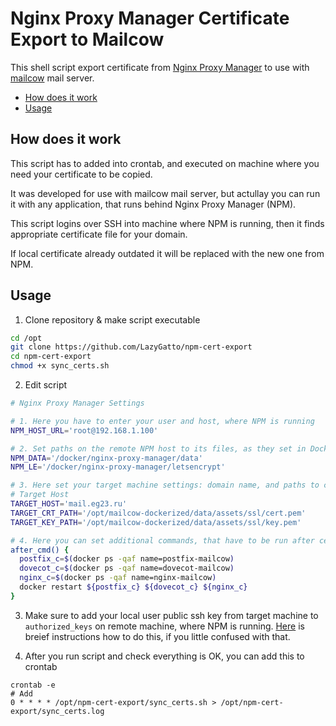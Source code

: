 # Nginx Proxy Manager Certificate Export to Mailcow

This shell script export certificate from [Nginx Proxy Manager](https://nginxproxymanager.com) to use with [mailcow](https://mailcow.email) mail server.

* [How does it work](#how-does-it-work)
* [Usage](#usage)

## How does it work

This script has to added into crontab, and executed on machine where you need your certificate to be copied.

It was developed for use with mailcow mail server, but actullay you can run it with any application, that runs behind Nginx Proxy Manager (NPM).

This script logins over SSH into machine where NPM is running, then it finds appropriate certificate file for your domain.

If local certificate already outdated it will be replaced with the new one from NPM.

## Usage

1. Clone repository & make script executable 
```sh
cd /opt
git clone https://github.com/LazyGatto/npm-cert-export
cd npm-cert-export
chmod +x sync_certs.sh
```
2. Edit script
```sh
# Nginx Proxy Manager Settings

# 1. Here you have to enter your user and host, where NPM is running
NPM_HOST_URL='root@192.168.1.100' 

# 2. Set paths on the remote NPM host to its files, as they set in Docker ENV for NPM
NPM_DATA='/docker/nginx-proxy-manager/data'
NPM_LE='/docker/nginx-proxy-manager/letsencrypt'

# 3. Here set your target machine settings: domain name, and paths to certificate and private key
# Target Host
TARGET_HOST='mail.eg23.ru'
TARGET_CRT_PATH='/opt/mailcow-dockerized/data/assets/ssl/cert.pem'
TARGET_KEY_PATH='/opt/mailcow-dockerized/data/assets/ssl/key.pem'

# 4. Here you can set additional commands, that have to be run after certificate renew. By default it will try to restart certain Mailcow containers. But you can write here everything you need.
after_cmd() {
  postfix_c=$(docker ps -qaf name=postfix-mailcow)
  dovecot_c=$(docker ps -qaf name=dovecot-mailcow)
  nginx_c=$(docker ps -qaf name=nginx-mailcow)
  docker restart ${postfix_c} ${dovecot_c} ${nginx_c}
}
```

3. Make sure to add your local user public ssh key from target machine to `authorized_keys` on remote machine, where NPM is running. [Here](https://linuxhandbook.com/add-ssh-public-key-to-server/) is breief instructions how to do this, if you little confused with that.

4. After you run script and check everything is OK, you can add this to crontab
```
crontab -e
# Add 
0 * * * * /opt/npm-cert-export/sync_certs.sh > /opt/npm-cert-export/sync_certs.log
```